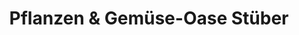---
title: "Pflanzen & Gemüse-Oase Stüber"
url: /urbach/pflanzen-und-gemuese-oase-stueber/
shop: Garten-Center
---